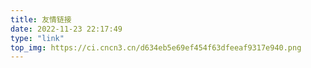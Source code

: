 ```yaml
---
title: 友情链接
date: 2022-11-23 22:17:49
type: "link"
top_img: https://ci.cncn3.cn/d634eb5e69ef454f63dfeeaf9317e940.png
---
```

